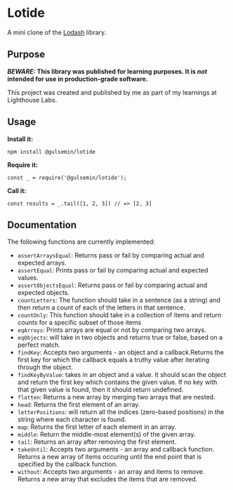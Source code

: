 # Lotide

A mini clone of the [Lodash](https://lodash.com) library.

## Purpose

**_BEWARE:_ This library was published for learning purposes. It is _not_ intended for use in production-grade software.**

This project was created and published by me as part of my learnings at Lighthouse Labs. 

## Usage

**Install it:**

`npm install @gulsemin/lotide`

**Require it:**

`const _ = require('@gulsemin/lotide');`

**Call it:**

`const results = _.tail([1, 2, 3]) // => [2, 3]`

## Documentation

The following functions are currently implemented:
* `assertArraysEqual`: Returns pass or fail by comparing actual and expected arrays.
* `assertEqual`: Prints pass or fail by comparing actual and expected values.
* `assertObjectsEqual`: Returns pass or fail by comparing actual and expected objects.
* `countLetters`: The function should take in a sentence (as a string) and then return a count of each of the letters in that sentence.
* `countOnly`: This function should take in a collection of items and return counts for a specific subset of those items
* `eqArrays`: Prints arrays are equal or not by comparing two arrays.
* `eqObjects`:  will take in two objects and returns true or false, based on a perfect match.
* `findKey`: Accepts two arguments - an object and a callback.Returns the first key for which the callback equals a truthy value after iterating through the object.
* `findKeyByValue`: takes in an object and a value. It should scan the object and return the first key which contains the given value. If no key with that given value is found, then it should return undefined.
* `flatten`: Returns a new array by merging two arrays that are nested.
* `head`: Returns the first element of an array.
* `letterPositions`: will return all the indices (zero-based positions) in the string where each character is found.
* `map`: Returns the first letter of each element in an array.
* `middle`: Return the middle-most element(s) of the given array.
* `tail`: Returns an array after removing the first element.
* `takeUntil`: Accepts two arguments - an array and callback function. Returns a new array of items occuring until the end point that is specified by the callback function.
* `without`: Accepts two arguments - an array and items to remove. Returns a new array that excludes the items that are removed.
